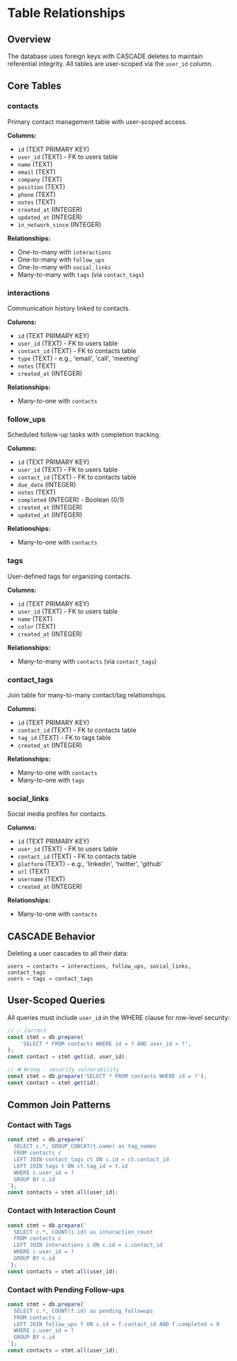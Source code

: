 # Table Relationships

## Overview

The database uses foreign keys with CASCADE deletes to maintain
referential integrity. All tables are user-scoped via the `user_id`
column.

## Core Tables

### contacts

Primary contact management table with user-scoped access.

**Columns:**

- `id` (TEXT PRIMARY KEY)
- `user_id` (TEXT) - FK to users table
- `name` (TEXT)
- `email` (TEXT)
- `company` (TEXT)
- `position` (TEXT)
- `phone` (TEXT)
- `notes` (TEXT)
- `created_at` (INTEGER)
- `updated_at` (INTEGER)
- `in_network_since` (INTEGER)

**Relationships:**

- One-to-many with `interactions`
- One-to-many with `follow_ups`
- One-to-many with `social_links`
- Many-to-many with `tags` (via `contact_tags`)

### interactions

Communication history linked to contacts.

**Columns:**

- `id` (TEXT PRIMARY KEY)
- `user_id` (TEXT) - FK to users table
- `contact_id` (TEXT) - FK to contacts table
- `type` (TEXT) - e.g., 'email', 'call', 'meeting'
- `notes` (TEXT)
- `created_at` (INTEGER)

**Relationships:**

- Many-to-one with `contacts`

### follow_ups

Scheduled follow-up tasks with completion tracking.

**Columns:**

- `id` (TEXT PRIMARY KEY)
- `user_id` (TEXT) - FK to users table
- `contact_id` (TEXT) - FK to contacts table
- `due_date` (INTEGER)
- `notes` (TEXT)
- `completed` (INTEGER) - Boolean (0/1)
- `created_at` (INTEGER)
- `updated_at` (INTEGER)

**Relationships:**

- Many-to-one with `contacts`

### tags

User-defined tags for organizing contacts.

**Columns:**

- `id` (TEXT PRIMARY KEY)
- `user_id` (TEXT) - FK to users table
- `name` (TEXT)
- `color` (TEXT)
- `created_at` (INTEGER)

**Relationships:**

- Many-to-many with `contacts` (via `contact_tags`)

### contact_tags

Join table for many-to-many contact/tag relationships.

**Columns:**

- `id` (TEXT PRIMARY KEY)
- `contact_id` (TEXT) - FK to contacts table
- `tag_id` (TEXT) - FK to tags table
- `created_at` (INTEGER)

**Relationships:**

- Many-to-one with `contacts`
- Many-to-one with `tags`

### social_links

Social media profiles for contacts.

**Columns:**

- `id` (TEXT PRIMARY KEY)
- `user_id` (TEXT) - FK to users table
- `contact_id` (TEXT) - FK to contacts table
- `platform` (TEXT) - e.g., 'linkedin', 'twitter', 'github'
- `url` (TEXT)
- `username` (TEXT)
- `created_at` (INTEGER)

**Relationships:**

- Many-to-one with `contacts`

## CASCADE Behavior

Deleting a user cascades to all their data:

```
users → contacts → interactions, follow_ups, social_links, contact_tags
users → tags → contact_tags
```

## User-Scoped Queries

All queries must include `user_id` in the WHERE clause for row-level
security:

```typescript
// ✅ Correct
const stmt = db.prepare(
	'SELECT * FROM contacts WHERE id = ? AND user_id = ?',
);
const contact = stmt.get(id, user_id);

// ❌ Wrong - security vulnerability
const stmt = db.prepare('SELECT * FROM contacts WHERE id = ?');
const contact = stmt.get(id);
```

## Common Join Patterns

### Contact with Tags

```typescript
const stmt = db.prepare(`
  SELECT c.*, GROUP_CONCAT(t.name) as tag_names
  FROM contacts c
  LEFT JOIN contact_tags ct ON c.id = ct.contact_id
  LEFT JOIN tags t ON ct.tag_id = t.id
  WHERE c.user_id = ?
  GROUP BY c.id
`);
const contacts = stmt.all(user_id);
```

### Contact with Interaction Count

```typescript
const stmt = db.prepare(`
  SELECT c.*, COUNT(i.id) as interaction_count
  FROM contacts c
  LEFT JOIN interactions i ON c.id = i.contact_id
  WHERE c.user_id = ?
  GROUP BY c.id
`);
const contacts = stmt.all(user_id);
```

### Contact with Pending Follow-ups

```typescript
const stmt = db.prepare(`
  SELECT c.*, COUNT(f.id) as pending_followups
  FROM contacts c
  LEFT JOIN follow_ups f ON c.id = f.contact_id AND f.completed = 0
  WHERE c.user_id = ?
  GROUP BY c.id
`);
const contacts = stmt.all(user_id);
```
